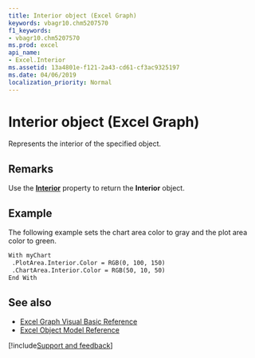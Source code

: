 ```yaml
---
title: Interior object (Excel Graph)
keywords: vbagr10.chm5207570
f1_keywords:
- vbagr10.chm5207570
ms.prod: excel
api_name:
- Excel.Interior
ms.assetid: 13a4801e-f121-2a43-cd61-cf3ac9325197
ms.date: 04/06/2019
localization_priority: Normal
---
```



# Interior object (Excel Graph)

Represents the interior of the specified object.


## Remarks

Use the **[Interior](excel.interior-graph-property.md)** property to return the **Interior** object. 



## Example

The following example sets the chart area color to gray and the plot area color to green.

```vb
With myChart 
 .PlotArea.Interior.Color = RGB(0, 100, 150) 
 .ChartArea.Interior.Color = RGB(50, 10, 50) 
End With
```

## See also

- [Excel Graph Visual Basic Reference](overview/excel/graph-visual-basic-reference.md)
- [Excel Object Model Reference](overview/excel/object-model.md)

[!include[Support and feedback](~/includes/feedback-boilerplate.md)]
